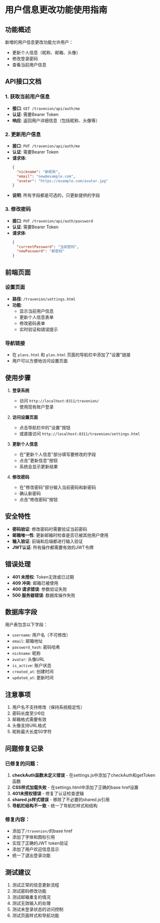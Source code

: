 # 用户信息更改功能使用指南

## 功能概述

新增的用户信息更改功能允许用户：
- 更新个人信息（昵称、邮箱、头像）
- 修改登录密码
- 查看当前用户信息

## API接口文档

### 1. 获取当前用户信息
- **接口**: `GET /travenion/api/auth/me`
- **认证**: 需要Bearer Token
- **响应**: 返回用户详细信息（包括昵称、头像等）

### 2. 更新用户信息
- **接口**: `PUT /travenion/api/auth/me`
- **认证**: 需要Bearer Token
- **请求体**:
  ```json
  {
    "nickname": "新昵称",
    "email": "new@example.com",
    "avatar": "https://example.com/avatar.jpg"
  }
  ```
- **说明**: 所有字段都是可选的，只更新提供的字段

### 3. 修改密码
- **接口**: `PUT /travenion/api/auth/password`
- **认证**: 需要Bearer Token
- **请求体**:
  ```json
  {
    "currentPassword": "当前密码",
    "newPassword": "新密码"
  }
  ```

## 前端页面

### 设置页面
- **路径**: `/travenion/settings.html`
- **功能**:
  - 显示当前用户信息
  - 更新个人信息表单
  - 修改密码表单
  - 实时验证和错误提示

### 导航链接
- 在 `plans.html` 和 `plan.html` 页面的导航栏中添加了"设置"链接
- 用户可以方便地访问设置页面

## 使用步骤

1. **登录系统**
   - 访问 `http://localhost:8311/travenion/`
   - 使用现有账户登录

2. **访问设置页面**
   - 点击导航栏中的"设置"按钮
   - 或直接访问 `http://localhost:8311/travenion/settings.html`

3. **更新个人信息**
   - 在"更新个人信息"部分填写要修改的字段
   - 点击"更新信息"按钮
   - 系统会显示更新结果

4. **修改密码**
   - 在"修改密码"部分输入当前密码和新密码
   - 确认新密码
   - 点击"修改密码"按钮

## 安全特性

- **密码验证**: 修改密码时需要验证当前密码
- **邮箱唯一性**: 更新邮箱时检查是否已被其他用户使用
- **输入验证**: 前端和后端都进行输入验证
- **JWT认证**: 所有操作都需要有效的JWT令牌

## 错误处理

- **401 未授权**: Token无效或已过期
- **409 冲突**: 邮箱已被使用
- **400 请求错误**: 参数验证失败
- **500 服务器错误**: 数据库操作失败

## 数据库字段

用户表包含以下字段：
- `username`: 用户名（不可修改）
- `email`: 邮箱地址
- `password_hash`: 密码哈希
- `nickname`: 昵称
- `avatar`: 头像URL
- `is_active`: 账户状态
- `created_at`: 创建时间
- `updated_at`: 更新时间

## 注意事项

1. 用户名不支持修改（保持系统稳定性）
2. 密码长度至少6位
3. 邮箱格式需要有效
4. 头像支持URL格式
5. 昵称最大长度50字符

## 问题修复记录

### 已修复的问题：
1. **checkAuth函数未定义错误** - 在settings.js中添加了checkAuth和getToken函数
2. **CSS样式加载失败** - 在settings.html中添加了正确的base href设置
3. **401未授权错误** - 修复了认证检查逻辑
4. **shared.js样式错误** - 移除了不必要的shared.js引用
5. **导航栏结构不一致** - 统一了导航栏样式和结构

### 修复内容：
- 添加了`/travenion/`的base href
- 添加了字体和图标引用
- 实现了正确的JWT token验证
- 添加了用户欢迎信息显示
- 统一了退出登录功能

## 测试建议

1. 测试正常的信息更新流程
2. 测试密码修改功能
3. 测试邮箱重复的情况
4. 测试无效输入的处理
5. 测试未登录状态的访问控制
6. 测试页面样式和导航功能